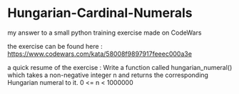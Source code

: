 # Hungarian-Cardinal-Numerals
my answer to a small python training exercise made on CodeWars

the exercise can be found here : https://www.codewars.com/kata/58008f9897917feeec000a3e

a quick resume of the exercise : Write a function called hungarian_numeral() which takes a non-negative integer n and returns the corresponding Hungarian numeral to it. 0 <= n < 1000000
